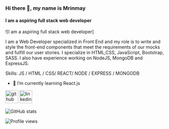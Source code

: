 ### Hi there 👋, my name is Mrinmay
#### I am a aspiring full stack web developer
![I am a aspiring full stack web developer]

I am a Web Developer specialized in Front End and my role is to write and style the front-end components that meet the requirements of our mocks and fulfill our user stories. I specialize in HTML,CSS, JavaScript, Bootstrap, SASS. I also have experience working on NodeJS, MongoDB and ExpressJS.

Skills: JS / HTML / CSS/ REACT/ NODE / EXPRESS / MONGODB

- 🌱 I’m currently learning React.js 


[<img src='https://cdn.jsdelivr.net/npm/simple-icons@3.0.1/icons/github.svg' alt='github' height='40'>](https://github.com/mrinmay-santra)  [<img src='https://cdn.jsdelivr.net/npm/simple-icons@3.0.1/icons/linkedin.svg' alt='linkedin' height='40'>](https://www.linkedin.com/in/https://www.linkedin.com/in/mrinmay-santra//)  

![GitHub stats](https://github-readme-stats.vercel.app/api?username=mrinmay-santra&show_icons=true)  

![Profile views](https://gpvc.arturio.dev/mrinmay-santra)  
